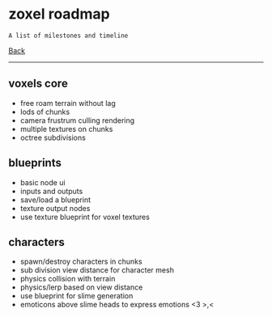 # zoxel roadmap

    A list of milestones and timeline

[Back](../readme.md)

-----

## voxels core

- free roam terrain without lag
- lods of chunks
- camera frustrum culling rendering
- multiple textures on chunks
- octree subdivisions

## blueprints

- basic node ui
- inputs and outputs
- save/load a blueprint
- texture output nodes
- use texture blueprint for voxel textures

## characters

- spawn/destroy characters in chunks
- sub division view distance for character mesh
- physics collision with terrain
- physics/lerp based on view distance
- use blueprint for slime generation
- emoticons above slime heads to express emotions <3 >,<